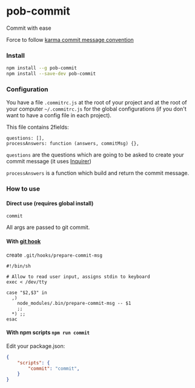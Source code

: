 # pob-commit

Commit with ease

Force to follow [karma commit message convention](http://karma-runner.github.io/1.0/dev/git-commit-msg.html)

### Install

```sh
npm install --g pob-commit
npm install --save-dev pob-commit
```

### Configuration
You have a file `.commitrc.js` at the root of your project and at the root of your computer `~/.commitrc.js` for the global configurations (if you don't want to have a config file in each project).

This file contains 2fields:
```
questions: [],
processAnswers: function (answers, commitMsg) {},
```

`questions` are the questions which are going to be asked to create your commit message (it uses [Inquirer](https://www.npmjs.com/package/inquirer#question))

`processAnswers` is a function which build and return the commit message.

### How to use

#### Direct use (requires global install)

```
commit
```

All args are passed to git commit.

#### With [git hook](https://git-scm.com/docs/githooks#_prepare_commit_msg)

create `.git/hooks/prepare-commit-msg`

```
#!/bin/sh

# Allow to read user input, assigns stdin to keyboard
exec < /dev/tty

case "$2,$3" in
  ,)
    node_modules/.bin/prepare-commit-msg -- $1
    ;;
  *) ;;
esac

```

#### With npm scripts `npm run commit`

Edit your package.json:

```json
{
    "scripts": {
        "commit": "commit",
    }
}

```
